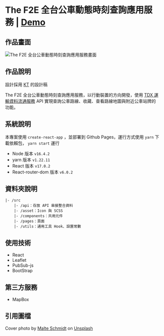 # The F2E 全台公車動態時刻查詢應用服務 | [Demo](https://johnsonmao.github.io/taiwan_bus)

## 作品畫面

![The F2E 全台公車動態時刻查詢應用服務畫面](https://i.imgur.com/Gc44QTB.png)
## 作品說明

設計採用 [KT](https://ktdesigner.neocities.org/UIweb/TaiwanBus.html) 的設計稿

The F2E 全台公車動態時刻查詢應用服務，以行動裝置的方向開發，使用 [TDX 運輸資料流通服務](https://tdx.transportdata.tw/) API 實現查詢公車路線、收藏、查看路線地圖與附近公車站牌的功能。

## 系統說明

本專案使用 `create-react-app` ，並部署到 Github Pages，運行方式使用 `yarn` 下載依賴包， `yarn start` 運行

- Node 版本 `v16.4.2`
- yarn 版本 `v1.22.11`
- React 版本 `v17.0.2`
- React-router-dom 版本 `v6.0.2`

## 資料夾說明

```
|- /src
    |- /api：存放 API 串接整合資料
    |- /asset：Icon 與 SCSS
    |- /components：共用元件
    |- /pages：頁面
    |- /utils：通用工具 Hook、設置常數
```

## 使用技術

- React
- Leaflet
- PubSub-js
- BootStrap

## 第三方服務

- MapBox
## 引用圖檔

Cover photo by <a href="https://unsplash.com/@malteesimo?utm_source=unsplash&utm_medium=referral&utm_content=creditCopyText">Malte Schmidt</a> on <a href="https://unsplash.com/s/photos/city?utm_source=unsplash&utm_medium=referral&utm_content=creditCopyText">Unsplash</a>
